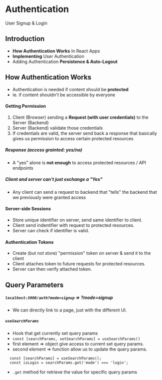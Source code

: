 # Authentication
User Signup & Login

## Introduction
- **How Authentication Works** In React Apps
- **Implementing** User Authentication
- Adding Authentication **Persistence & Auto-Logout**

## How Authentication Works
- Authentication is needed if content should be **protected**
- ie. if content shouldn't be accessible by everyone

#### Getting Permission
1. Client (Browser) sending a **Request (with user credentials)** to the Server (Backend)
2. Server (Backend) validate those credentials
3. If credentials are valid, the server send back a response that basically gives us permission to access certain protected resources

##### Response (access grainted: yes/no)
- A "yes" alone is **not enough** to access protected resources / API endpoints

##### Client and server can't just exchange a "Yes"
- Any client can send a request to backend that "tells" the backend that we previously were granted access

#### Server-side Sessions
- Store unique identifier on server, send same identifier to client.
- Client send indentifier with request to protected resources.
- Server can check if identifier is valid.

#### Authentication Tokens
- Create (but not store) "permission" token on server & send it to the client
- Client attaches token to future requests for protected resources.
- Server can then verify attached token.

## Query Parameters
##### `localhost:3000/auth?mode=signup` => ?mode=signup
- We can directly link to a page, just with the different UI.

##### `useSearchParams` 
- Hook that get currently set query params
- `const [searchParams, setSearchParams] = useSearchParams()`
- first element => object give access to current set query params.
- second element => function allow us to update the query params.

```
  const [searchParams] = useSearchParams();
  const isLogin = searchParams.get('mode') === 'login';
```

- `.get` method for retrieve the value for specific query params